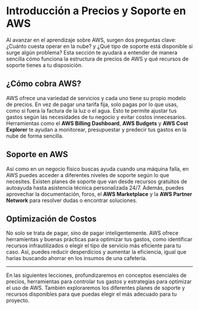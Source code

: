 # Introducción a Precios y Soporte en AWS

Al avanzar en el aprendizaje sobre AWS, surgen dos preguntas clave: ¿Cuánto cuesta operar en la nube? y ¿Qué tipo de soporte está disponible si surge algún problema? Esta sección te ayudará a entender de manera sencilla cómo funciona la estructura de precios de AWS y qué recursos de soporte tienes a tu disposición.

## ¿Cómo cobra AWS?

AWS ofrece una variedad de servicios y cada uno tiene su propio modelo de precios. En vez de pagar una tarifa fija, solo pagas por lo que usas, como si fuera la factura de la luz o el agua. Esto te permite ajustar tus gastos según las necesidades de tu negocio y evitar costos innecesarios. Herramientas como el **AWS Billing Dashboard**, **AWS Budgets** y **AWS Cost Explorer** te ayudan a monitorear, presupuestar y predecir tus gastos en la nube de forma sencilla.

## Soporte en AWS

Así como en un negocio físico buscas ayuda cuando una máquina falla, en AWS puedes acceder a diferentes niveles de soporte según lo que necesites. Existen planes de soporte que van desde recursos gratuitos de autoayuda hasta asistencia técnica personalizada 24/7. Además, puedes aprovechar la documentación, foros, el **AWS Marketplace** y la **AWS Partner Network** para resolver dudas o encontrar soluciones.

## Optimización de Costos

No solo se trata de pagar, sino de pagar inteligentemente. AWS ofrece herramientas y buenas prácticas para optimizar tus gastos, como identificar recursos infrautilizados o elegir el tipo de servicio más eficiente para tu caso. Así, puedes reducir desperdicios y aumentar la eficiencia, igual que harías buscando ahorrar en los insumos de una cafetería.

---

En las siguientes lecciones, profundizaremos en conceptos esenciales de precios, herramientas para controlar tus gastos y estrategias para optimizar el uso de AWS. También exploraremos los diferentes planes de soporte y recursos disponibles para que puedas elegir el más adecuado para tu proyecto.
